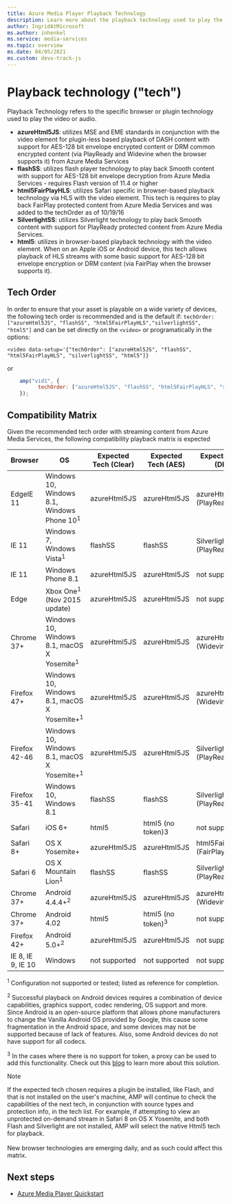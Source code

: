 ```yaml
---
title: Azure Media Player Playback Technology
description: Learn more about the playback technology used to play the video or audio. 
author: IngridAtMicrosoft
ms.author: inhenkel
ms.service: media-services
ms.topic: overview
ms.date: 04/05/2021
ms.custom: devx-track-js
---
```


# Playback technology ("tech") #

Playback Technology refers to the specific browser or plugin technology used to play the video or audio.

- **azureHtml5JS**: utilizes MSE and EME standards in conjunction with the video element for plugin-less based playback of DASH content with support for AES-128 bit envelope encrypted content or DRM common encrypted content (via PlayReady and Widevine when the browser supports it) from Azure Media Services
- **flashSS**: utilizes flash player technology to play back Smooth content with support for AES-128 bit envelope decryption from Azure Media Services - requires Flash version of 11.4 or higher
- **html5FairPlayHLS**: utilizes Safari specific in browser-based playback technology via HLS with the video element. This tech is requires to play back FairPlay protected content from Azure Media Services and was added to the techOrder as of 10/19/16
- **SilverlightSS**: utilizes Silverlight technology to play back Smooth content with support for PlayReady protected content from Azure Media Services.
- **html5**: utilizes in browser-based playback technology with the video element.  When on an Apple iOS or Android device, this tech allows playback of HLS streams with some basic support for AES-128 bit envelope encryption or DRM content (via FairPlay when the browser supports it).

## Tech Order ##

In order to ensure that your asset is playable on a wide variety of devices, the following tech order is recommended and is the default if: `techOrder: ["azureHtml5JS", "flashSS", "html5FairPlayHLS","silverlightSS", "html5"]` and can be set directly on the `<video>` or programatically in the options:

`<video data-setup='{"techOrder": ["azureHtml5JS", "flashSS", "html5FairPlayHLS", "silverlightSS", "html5"]}`

or

```javascript
    amp("vid1", {
          techOrder: ["azureHtml5JS", "flashSS", "html5FairPlayHLS", "silverlightSS", "html5"]
    });
```

## Compatibility Matrix ##

Given the recommended tech order with streaming content from Azure Media Services, the following compatibility playback matrix is expected

| Browser        | OS                                                       | Expected Tech (Clear)  | Expected Tech (AES)  | Expected Tech (DRM)          |
|----------------|----------------------------------------------------------|------------------------|----------------------|------------------------------|
| EdgeIE 11      | Windows 10, Windows 8.1, Windows Phone 10<sup>1</sup>               | azureHtml5JS           | azureHtml5JS         | azureHtml5JS (PlayReady)     |
| IE 11          | Windows 7, Windows Vista<sup>1</sup>                     | flashSS                | flashSS              | SilverlightSS (PlayReady)    |
| IE 11          | Windows Phone 8.1                                        | azureHtml5JS           | azureHtml5JS         | not supported                |
| Edge           | Xbox One<sup>1</sup> (Nov 2015 update)                   | azureHtml5JS           | azureHtml5JS         | not supported                |
| Chrome 37+     | Windows 10, Windows 8.1, macOS X Yosemite<sup>1</sup>   | azureHtml5JS           | azureHtml5JS         | azureHtml5JS (Widevine)      |
| Firefox 47+    | Windows 10, Windows 8.1, macOS X Yosemite+<sup>1</sup>  | azureHtml5JS           | azureHtml5JS         | azureHtml5JS (Widevine)      |
| Firefox 42-46  | Windows 10, Windows 8.1, macOS X Yosemite+<sup>1</sup>  | azureHtml5JS           | azureHtml5JS         | SilverlightSS (PlayReady)    |
| Firefox 35-41  | Windows 10, Windows 8.1                                  | flashSS                | flashSS              | SilverlightSS (PlayReady)    |
| Safari         | iOS 6+                                                   | html5                  | html5 (no token)3    | not supported                |
| Safari 8+      | OS X Yosemite+                                           | azureHtml5JS           | azureHtml5JS         | html5FairPlayHLS (FairPlay)  |
| Safari 6       | OS X Mountain Lion<sup>1</sup>                           | flashSS                | flashSS              | SilverlightSS (PlayReady)    |
| Chrome 37+     | Android 4.4.4+<sup>2</sup>                               | azureHtml5JS           | azureHtml5JS         | azureHtml5JS (Widevine)      |
| Chrome 37+     | Android 4.02                                             | html5                  | html5 (no token)<sup>3</sup>    | not supported                |
| Firefox 42+    | Android 5.0+<sup>2</sup>                                 | azureHtml5JS           | azureHtml5JS         | not supported                |
| IE 8, IE 9, IE 10  | Windows                                                  | not supported          | not supported        | not supported                |

<sup>1</sup> Configuration not supported or tested; listed as reference for completion.

<sup>2</sup> Successful playback on Android devices requires a combination of device capabilities, graphics support, codec rendering, OS support and more. Since Android is an open-source platform that allows phone manufacturers to change the Vanilla Android OS provided by Google, this cause some fragmentation in the Android space, and some devices may not be supported because of lack of features. Also, some Android devices do not have support for all codecs.  

<sup>3</sup> In the cases where there is no support for token, a proxy can be used to add this functionality. Check out this [blog](https://azure.microsoft.com/blog/2015/03/06/how-to-make-token-authorized-aes-encrypted-hls-stream-working-in-safari/) to learn more about this solution.

> [!NOTE]
> If the expected tech chosen requires a plugin be installed, like Flash, and that is not installed on the user's machine, AMP will continue to check the capabilities of the next tech, in conjunction with source types and protection info, in the tech list. For example, if attempting to view an unprotected on-demand stream in Safari 8 on OS X Yosemite, and both Flash and Silverlight are not installed, AMP will select the native Html5 tech for playback.<br/><br/>New browser technologies are emerging daily, and as such could affect this matrix.

## Next steps ##

- [Azure Media Player Quickstart](azure-media-player-quickstart.md)
